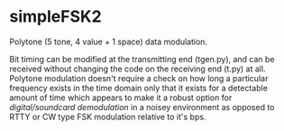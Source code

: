 # simpleFSK2

Polytone (5 tone, 4 value + 1 space) data modulation.

Bit timing can be modified at the transmitting end (tgen.py), and can be received without changing the code 
on the receiving end (t.py) at all. Polytone modulation doesn't require a check on how long
a particular frequency exists in the time domain only that it exists for a detectable amount of time which
appears to make it a robust option for *digital/soundcard demodulation* in a noisey environment as opposed to RTTY or CW type FSK modulation relative to it's bps. 
